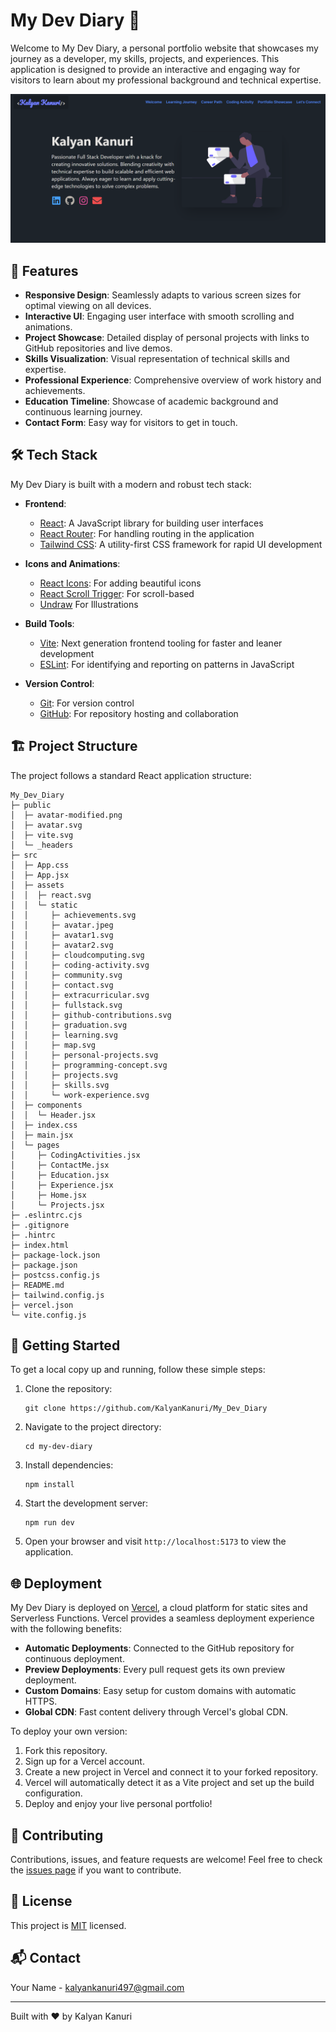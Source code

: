 # My Dev Diary 📘

Welcome to My Dev Diary, a personal portfolio website that showcases my journey as a developer, my skills, projects, and experiences. This application is designed to provide an interactive and engaging way for visitors to learn about my professional background and technical expertise.

![My Dev Diary Screenshot](./src/assets/static/ui-screenshot.png)

## 🚀 Features

- **Responsive Design**: Seamlessly adapts to various screen sizes for optimal viewing on all devices.
- **Interactive UI**: Engaging user interface with smooth scrolling and animations.
- **Project Showcase**: Detailed display of personal projects with links to GitHub repositories and live demos.
- **Skills Visualization**: Visual representation of technical skills and expertise.
- **Professional Experience**: Comprehensive overview of work history and achievements.
- **Education Timeline**: Showcase of academic background and continuous learning journey.
- **Contact Form**: Easy way for visitors to get in touch.

## 🛠 Tech Stack

My Dev Diary is built with a modern and robust tech stack:

- **Frontend**: 
  - [React](https://reactjs.org/): A JavaScript library for building user interfaces
  - [React Router](https://reactrouter.com/): For handling routing in the application
  - [Tailwind CSS](https://tailwindcss.com/): A utility-first CSS framework for rapid UI development

- **Icons and Animations**:
  - [React Icons](https://react-icons.github.io/react-icons/): For adding beautiful icons
  - [React Scroll Trigger](https://www.npmjs.com/package/react-scroll-trigger): For scroll-based 
  - [Undraw](https://undraw.co/illustrations) For Illustrations

- **Build Tools**:
  - [Vite](https://vitejs.dev/): Next generation frontend tooling for faster and leaner development
  - [ESLint](https://eslint.org/): For identifying and reporting on patterns in JavaScript

- **Version Control**:
  - [Git](https://git-scm.com/): For version control
  - [GitHub](https://github.com/): For repository hosting and collaboration

## 🏗 Project Structure

The project follows a standard React application structure:

```
My_Dev_Diary
├─ public
│  ├─ avatar-modified.png
│  ├─ avatar.svg
│  ├─ vite.svg
│  └─ _headers
├─ src
│  ├─ App.css
│  ├─ App.jsx
│  ├─ assets
│  │  ├─ react.svg
│  │  └─ static
│  │     ├─ achievements.svg
│  │     ├─ avatar.jpeg
│  │     ├─ avatar1.svg
│  │     ├─ avatar2.svg
│  │     ├─ cloudcomputing.svg
│  │     ├─ coding-activity.svg
│  │     ├─ community.svg
│  │     ├─ contact.svg
│  │     ├─ extracurricular.svg
│  │     ├─ fullstack.svg
│  │     ├─ github-contributions.svg
│  │     ├─ graduation.svg
│  │     ├─ learning.svg
│  │     ├─ map.svg
│  │     ├─ personal-projects.svg
│  │     ├─ programming-concept.svg
│  │     ├─ projects.svg
│  │     ├─ skills.svg
│  │     └─ work-experience.svg
│  ├─ components
│  │  └─ Header.jsx
│  ├─ index.css
│  ├─ main.jsx
│  └─ pages
│     ├─ CodingActivities.jsx
│     ├─ ContactMe.jsx
│     ├─ Education.jsx
│     ├─ Experience.jsx
│     ├─ Home.jsx
│     └─ Projects.jsx
├─ .eslintrc.cjs
├─ .gitignore
├─ .hintrc
├─ index.html
├─ package-lock.json
├─ package.json
├─ postcss.config.js
├─ README.md
├─ tailwind.config.js
├─ vercel.json
└─ vite.config.js

```

## 🚀 Getting Started

To get a local copy up and running, follow these simple steps:

1. Clone the repository:
   ```
   git clone https://github.com/KalyanKanuri/My_Dev_Diary
   ```

2. Navigate to the project directory:
   ```
   cd my-dev-diary
   ```

3. Install dependencies:
   ```
   npm install
   ```

4. Start the development server:
   ```
   npm run dev
   ```

5. Open your browser and visit `http://localhost:5173` to view the application.

## 🌐 Deployment

My Dev Diary is deployed on [Vercel](https://vercel.com/), a cloud platform for static sites and Serverless Functions. Vercel provides a seamless deployment experience with the following benefits:

- **Automatic Deployments**: Connected to the GitHub repository for continuous deployment.
- **Preview Deployments**: Every pull request gets its own preview deployment.
- **Custom Domains**: Easy setup for custom domains with automatic HTTPS.
- **Global CDN**: Fast content delivery through Vercel's global CDN.

To deploy your own version:

1. Fork this repository.
2. Sign up for a Vercel account.
3. Create a new project in Vercel and connect it to your forked repository.
4. Vercel will automatically detect it as a Vite project and set up the build configuration.
5. Deploy and enjoy your live personal portfolio!

## 🤝 Contributing

Contributions, issues, and feature requests are welcome! Feel free to check the [issues page](https://github.com/KalyanKanuri/My_Dev_Diary/issues) if you want to contribute.

## 📝 License

This project is [MIT](https://choosealicense.com/licenses/mit/) licensed.

## 📬 Contact

Your Name - [kalyankanuri497@gmail.com](mailto:your.kalyankanuri497@gmail.com)

---

Built with ❤️ by Kalyan Kanuri
